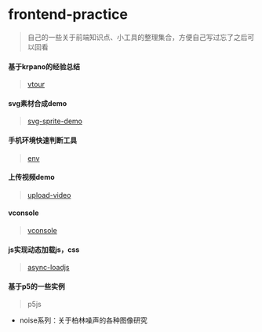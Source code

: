 # frontend-practice
> 自己的一些关于前端知识点、小工具的整理集合，方便自己写过忘了之后可以回看

#### 基于krpano的经验总结
> [vtour](https://superzdd.github.io/frontend-practice/vtour/tour.html)

#### svg素材合成demo
> [svg-sprite-demo](https://superzdd.github.io/frontend-practice/svg-sprite-demo/index.html)

#### 手机环境快速判断工具
> [env](https://superzdd.github.io/frontend-practice/env/env.js)

#### 上传视频demo
> [upload-video](https://superzdd.github.io/frontend-practice/upload-video/index.html)

#### vconsole
> [vconsole](https://superzdd.github.io/frontend-practice/vconsole/index.html)

#### js实现动态加载js，css
> [async-loadjs](https://superzdd.github.io/frontend-practice/async-loadjs/index.html)

#### 基于p5的一些实例
> p5js
- noise系列：关于柏林噪声的各种图像研究